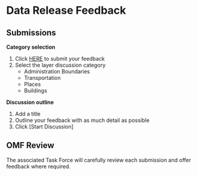 # Data Release Feedback

## Submissions

**Category selection**
1. Click [HERE](https://github.com/OvertureMaps/data/discussions/new/choose) to submit your feedback
2. Select the layer discussion category 
   - Administration Boundaries
   - Transportation
   - Places
   - Buildings
  
**Discussion outline** 
1. Add a title
2. Outline your feedback with as much detail as possible
3. Click [Start Discussion]

## OMF Review
The associated Task Force will carefully review each submission and offer feedback where required.
